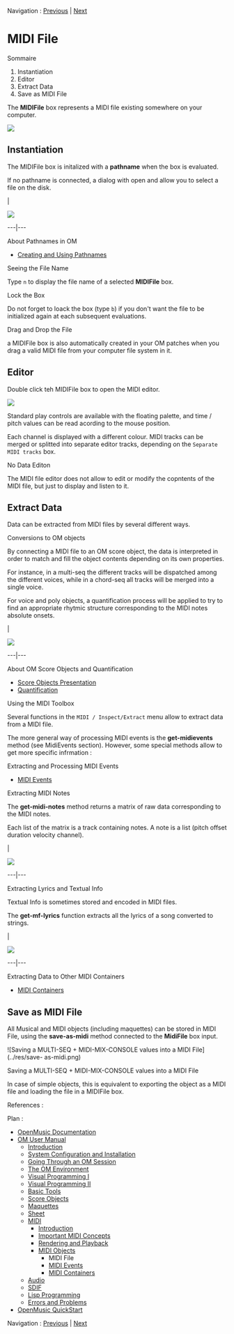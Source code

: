 
Navigation : [Previous](MIDI-Objects "page précédente\(MIDI
Objects\)") | [Next](MIDIEvent "Next\(MIDI Events\)")

# MIDI File


Sommaire

  1. Instantiation
  2. Editor
  3. Extract Data
  4. Save as MIDI File

The **MIDIFile** box represents a MIDI file existing somewhere on your
computer.

![](../res/midifile.png)

## Instantiation

The MIDIFile box is initalized with a **pathname** when the box is evaluated.

If no pathname is connected, a dialog with open and allow you to select a file
on the disk.

|

![](../res/midfile-init.png)  
  
---|---  
  
About Pathnames in OM

  * [Creating and Using Pathnames](Pathnames)

Seeing the File Name

Type `n` to display the file name of a selected **MIDIFile** box.

Lock the Box

Do not forget to loack the box (type `b`) if you don't want the file to be
initialized again at each subsequent evaluations.

Drag and Drop the File

a MIDIFile box is also automatically created in your OM patches when you drag
a valid MIDI file from your computer file system in it.

## Editor

Double click teh MIDIFile box to open the MIDI editor.

[![](../res/MIDIEditor_1.png)](../res/MIDIEditor.png "Cliquez pour agrandir")

Standard play controls are available with the floating palette, and time /
pitch values can be read acording to the mouse position.

Each channel is displayed with a different colour. MIDI tracks can be merged
or splitted into separate editor tracks, depending on the `Separate MIDI
tracks` box.

No Data Editon

The MIDI file editor does not allow to edit or modify the copntents of the
MIDI file, but just to display and listen to it.

## Extract Data

Data can be extracted from MIDI files by several different ways.

Conversions to OM objects

By connecting a MIDI file to an OM score object, the data is interpreted in
order to match and fill the object contents depending on its own properties.

For instance, in a multi-seq the different tracks will be dispatched among the
different voices, while in a chord-seq all tracks will be merged into a single
voice.

For voice and poly objects, a quantification process will be applied to try to
find an appropriate rhytmic structure corresponding to the MIDI notes absolute
onsets.

|

[![](../res/midifile-mseq_1.png)](../res/midifile-mseq.png "Cliquez pour
agrandir")  
  
---|---  
  
About OM Score Objects and Quantification

  * [Score Objects Presentation](Score-Objects-Intro)
  * [Quantification](Quantification)

Using the MIDI Toolbox

Several functions in the `MIDI / Inspect/Extract` menu allow to extract data
from a MIDI file.

The more general way of processing MIDI events is the **get-midievents**
method (see MidiEvents section). However, some special methods allow to get
more specific infrmation :

Extracting and Processing MIDI Events

  * [MIDI Events](MIDIEvent)

Extracting MIDI Notes

The **get-midi-notes** method returns a matrix of raw data corresponding to
the MIDI notes.

Each list of the matrix is a track containing notes. A note is a list (pitch
offset duration velocity channel).

|

[![](../res/getmidinotes_1.png)](../res/getmidinotes.png "Cliquez pour
agrandir")  
  
---|---  
  
Extracting Lyrics and Textual Info

Textual Info is sometimes stored and encoded in MIDI files.

The **get-mf-lyrics** function extracts all the lyrics of a song converted to
strings.

|

[![](../res/getlyrics_1.png)](../res/getlyrics.png "Cliquez pour agrandir")  
  
---|---  
  
Extracting Data to Other MIDI Containers

  * [MIDI Containers](MIDIContainer)

## Save as MIDI File

All Musical and MIDI objects (including maquettes) can be stored in MIDI File,
using the **save-as-midi** method connected to the **MidiFile** box input.

![Saving a MULTI-SEQ + MIDI-MIX-CONSOLE values into a MIDI File](../res/save-
as-midi.png)

Saving a MULTI-SEQ + MIDI-MIX-CONSOLE values into a MIDI File

In case of simple objects, this is equivalent to exporting the object as a
MIDI file and loading the file in a MIDIFile box.

References :

Plan :

  * [OpenMusic Documentation](OM-Documentation)
  * [OM User Manual](OM-User-Manual)
    * [Introduction](00-Sommaire)
    * [System Configuration and Installation](Installation)
    * [Going Through an OM Session](Goingthrough)
    * [The OM Environment](Environment)
    * [Visual Programming I](BasicVisualProgramming)
    * [Visual Programming II](AdvancedVisualProgramming)
    * [Basic Tools](BasicObjects)
    * [Score Objects](ScoreObjects)
    * [Maquettes](Maquettes)
    * [Sheet](Sheet)
    * [MIDI](MIDI)
      * [Introduction](Intro)
      * [Important MIDI Concepts](MIDI-Concepts)
      * [Rendering and Playback](MIDI-Playback)
      * [MIDI Objects](MIDI-Objects)
        * MIDI File
        * [MIDI Events](MIDIEvent)
        * [MIDI Containers](MIDIContainer)
    * [Audio](Audio)
    * [SDIF](SDIF)
    * [Lisp Programming](Lisp)
    * [Errors and Problems](errors)
  * [OpenMusic QuickStart](QuickStart-Chapters)

Navigation : [Previous](MIDI-Objects "page précédente\(MIDI
Objects\)") | [Next](MIDIEvent "Next\(MIDI Events\)")

